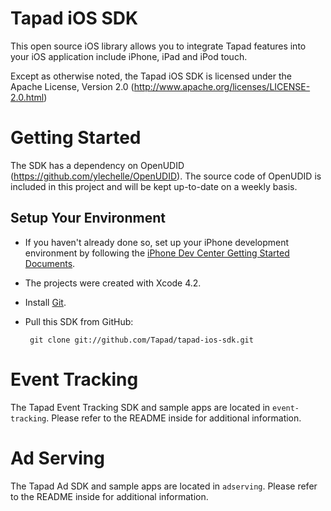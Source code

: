 Tapad iOS SDK
===========================

This open source iOS library allows you to integrate Tapad features into your iOS application include iPhone, iPad and iPod touch.

Except as otherwise noted, the Tapad iOS SDK is licensed under the Apache License, Version 2.0 (http://www.apache.org/licenses/LICENSE-2.0.html)

Getting Started
===============

The SDK has a dependency on OpenUDID (https://github.com/ylechelle/OpenUDID). The source code of OpenUDID is included in this project and will be kept up-to-date on a weekly basis.

Setup Your Environment
----------------------

* If you haven't already done so, set up your iPhone development environment by following the [iPhone Dev Center Getting Started Documents](https://developer.apple.com/iphone/index.action).

* The projects were created with Xcode 4.2.

* Install [Git](http://git-scm.com/).

* Pull this SDK from GitHub:

       git clone git://github.com/Tapad/tapad-ios-sdk.git

Event Tracking
==============

The Tapad Event Tracking SDK and sample apps are located in `event-tracking`. Please refer to the README inside for additional information.

Ad Serving
==============

The Tapad Ad SDK and sample apps are located in `adserving`. Please refer to the README inside for additional information.

